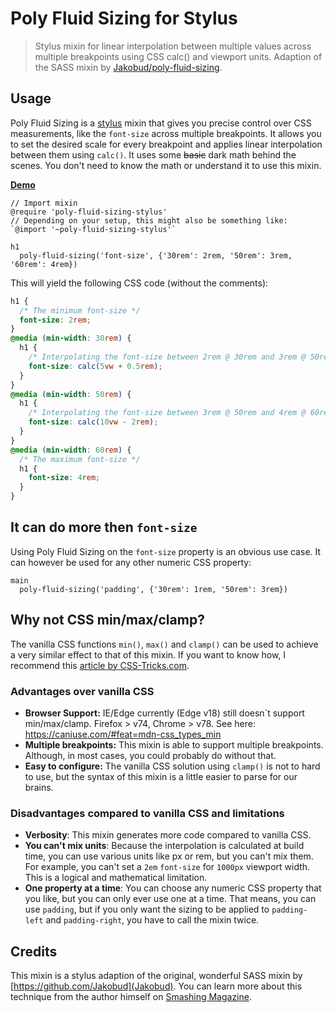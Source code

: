 # Poly Fluid Sizing for Stylus

> Stylus mixin for linear interpolation between multiple values across multiple breakpoints using
> CSS calc() and viewport units. Adaption of the SASS mixin by
> [Jakobud/poly-fluid-sizing](https://github.com/Jakobud/poly-fluid-sizing).

## Usage

Poly Fluid Sizing is a [stylus](https://stylus-lang.com/) mixin that gives you precise control over CSS measurements, like the `font-size` across multiple breakpoints. It allows you to set the desired scale for every breakpoint and applies linear interpolation between them using `calc()`. It uses some ~~basic~~ dark math behind the scenes. You don't need to know the math or understand it to use this mixin.

[**Demo**](https://tillsanders.github.io/poly-fluid-sizing-stylus/)

```stylus
// Import mixin
@require 'poly-fluid-sizing-stylus'
// Depending on your setup, this might also be something like: `@import '~poly-fluid-sizing-stylus'`

h1
  poly-fluid-sizing('font-size', {'30rem': 2rem, '50rem': 3rem, '60rem': 4rem})
```

This will yield the following CSS code (without the comments):

```css
h1 {
  /* The minimum font-size */
  font-size: 2rem;
}
@media (min-width: 30rem) {
  h1 {
    /* Interpolating the font-size between 2rem @ 30rem and 3rem @ 50rem viewport width */
    font-size: calc(5vw + 0.5rem);
  }
}
@media (min-width: 50rem) {
  h1 {
    /* Interpolating the font-size between 3rem @ 50rem and 4rem @ 60rem viewport width */
    font-size: calc(10vw - 2rem);
  }
}
@media (min-width: 60rem) {
  /* The maximum font-size */
  h1 {
    font-size: 4rem;
  }
}
```

## It can do more then `font-size`

Using Poly Fluid Sizing on the `font-size` property is an obvious use case. It can however be used
for any other numeric CSS property:

```stylus
main
  poly-fluid-sizing('padding', {'30rem': 1rem, '50rem': 3rem})
```

## Why not CSS min/max/clamp?

The vanilla CSS functions `min()`, `max()` and `clamp()` can be used to achieve a very similar
effect to that of this mixin. If you want to know how, I recommend this
[article by CSS-Tricks.com](https://css-tricks.com/min-max-and-clamp-are-css-magic/).

### Advantages over vanilla CSS

- **Browser Support:** IE/Edge currently (Edge v18) still doesn`t support min/max/clamp. Firefox >
  v74, Chrome > v78. See here: https://caniuse.com/#feat=mdn-css_types_min
- **Multiple breakpoints:** This mixin is able to support multiple breakpoints. Although, in most
  cases, you could probably do without that.
- **Easy to configure:** The vanilla CSS solution using `clamp()` is not to hard to use, but the
  syntax of this mixin is a little easier to parse for our brains.

### Disadvantages compared to vanilla CSS and limitations

- **Verbosity**: This mixin generates more code compared to vanilla CSS.
- **You can't mix units**: Because the interpolation is calculated at build time, you can use
  various units like px or rem, but you can't mix them. For example, you can't set a `2em`
  `font-size` for `1000px` viewport width. This is a logical and mathematical limitation.
- **One property at a time**: You can choose any numeric CSS property that you like, but you can
  only ever use one at a time. That means, you can use `padding`, but if you only want the sizing to
  be applied to `padding-left` and `padding-right`, you have to call the mixin twice.

## Credits

This mixin is a stylus adaption of the original, wonderful SASS mixin by
[https://github.com/Jakobud](Jakobud). You can learn more about this technique from the author
himself on [Smashing Magazine](https://www.smashingmagazine.com/2017/05/fluid-responsive-typography-css-poly-fluid-sizing/).